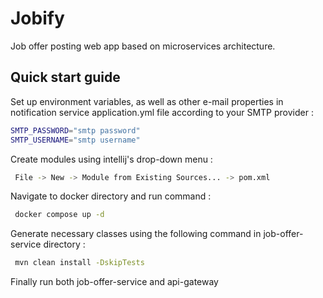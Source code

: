 # Jobify

Job offer posting web app based on microservices architecture.


## Quick start guide
Set up environment variables, as well as other e-mail properties in notification service application.yml file
according to your SMTP provider :
```bash
SMTP_PASSWORD="smtp password"
SMTP_USERNAME="smtp username"
```

Create modules using intellij's drop-down menu :

```bash
 File -> New -> Module from Existing Sources... -> pom.xml
```
Navigate to docker directory and run command :

```bash
 docker compose up -d
```
Generate necessary classes using the following command in job-offer-service directory :

```bash
 mvn clean install -DskipTests
```
Finally run both job-offer-service and api-gateway
